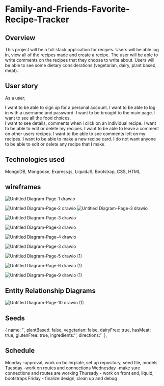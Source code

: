 # Family-and-Friends-Favorite-Recipe-Tracker

## Overview

This project will be a full stack application for recipes. 
Users will be able log in, view all of the recipes made and create a recipe. The user will be able to write comments on the recipes that they choose to write about. Users will be able to see some dietary considerations (vegetarian, dairy, plant based, meat).

## User story

As a user;

I want to be able to sign up for a personal account. 
I want to be able to log in with a username and password. 
I want to be brought to the main page. 
I want to see all the food choices.  
I want to see details, comments when i click on an individual recipe. 
I want to be able to edit or delete my recipes. 
I want to be able to leave a comment on other users recipes.
I want to tbe able to see comments left on my recipes. 
I want to be able to make a new recipe card. 
I do not want anyone to be able to edit or delete any recipe that I make.

## Technologies used
MongoDB, Mongoose, Express.js, LiquidJS, Bootstrap, CSS, HTML 

## wireframes

![Untitled Diagram-Page-1 drawio](https://user-images.githubusercontent.com/112329390/196055376-969a0e91-987f-4ff9-9966-ebe748809e16.png)

![Untitled Diagram-Page-2 drawio](https://user-images.githubusercontent.com/112329390/196055390-cb9b9dcd-2414-4b3b-862f-9105879e913c.png)
![Untitled Diagram-Page-3 drawio](https://user-images.githubusercontent.com/112329390/194783398-dbc67a23-6942-4ff6-863a-9bf014404859.png)

![Untitled Diagram-Page-3 drawio](https://user-images.githubusercontent.com/112329390/196055398-f987ce90-09be-489e-915a-fbc318381ed0.png)

![Untitled Diagram-Page-3 drawio](https://user-images.githubusercontent.com/112329390/194783398-dbc67a23-6942-4ff6-863a-9bf014404859.png)

![Untitled Diagram-Page-4 drawio](https://user-images.githubusercontent.com/112329390/196055405-3033e8a5-14ad-46bb-b207-332dd53159a5.png)

![Untitled Diagram-Page-3 drawio](https://user-images.githubusercontent.com/112329390/194783398-dbc67a23-6942-4ff6-863a-9bf014404859.png)

![Untitled Diagram-Page-5 drawio (1)](https://user-images.githubusercontent.com/112329390/196055415-7f8f7f8f-72fb-4c2b-a0aa-a483ef3a750f.png)

![Untitled Diagram-Page-6 drawio (1)](https://user-images.githubusercontent.com/112329390/196055430-374028a7-72b5-440c-b246-94e8d1918f00.png)

![Untitled Diagram-Page-9 drawio (1)](https://user-images.githubusercontent.com/112329390/196055435-40427bfc-5d3f-48aa-9ce9-1ed15cb02ec6.png)


## Entity Relationship Diagrams

![Untitled Diagram-Page-10 drawio (1)](https://user-images.githubusercontent.com/112329390/196055446-9bf00584-e91e-4fcf-badd-a406784b8d0e.png)

## Seeds

{ name: '', plantBased: false, vegetarian: false, dairyFree: true, hasMeat: true, glutenFree: true, ingredients:'', directions:'' },

## Schedule
Monday -approval, work on boilerplate, set up repository, seed file, models
Tuesday -work on routes and connections 
Wednesday -make sure connections and routes are working
Thursady - work on front end, liquid, bootstraps
Friday - finalize design, clean up and debug

